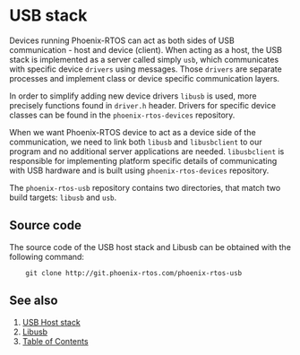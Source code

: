 # USB stack

Devices running Phoenix-RTOS can act as both sides of USB communication - host and device (client). When acting as a
host, the USB stack is implemented as a server called simply `usb`, which communicates with specific device `drivers`
using messages. Those `drivers` are separate processes and implement class or device specific communication layers.

In order to simplify adding new device drivers `libusb` is used, more precisely functions found in `driver.h` header.
Drivers for specific device classes can be found in the `phoenix-rtos-devices` repository.

When we want Phoenix-RTOS device to act as a device side of the communication, we need to link both `libusb` and
`libusbclient` to our program and no additional server applications are needed. `libusbclient` is responsible for
implementing platform specific details of communicating with USB hardware and is built using `phoenix-rtos-devices`
repository.

The `phoenix-rtos-usb` repository contains two directories, that match two build targets: `libusb` and `usb`.

## Source code

The source code of the USB host stack and Libusb can be obtained with the following command:

```text
    git clone http://git.phoenix-rtos.com/phoenix-rtos-usb
```

## See also

1. [USB Host stack](usbhost.md)
2. [Libusb](libusb.md)
3. [Table of Contents](../README.md)

